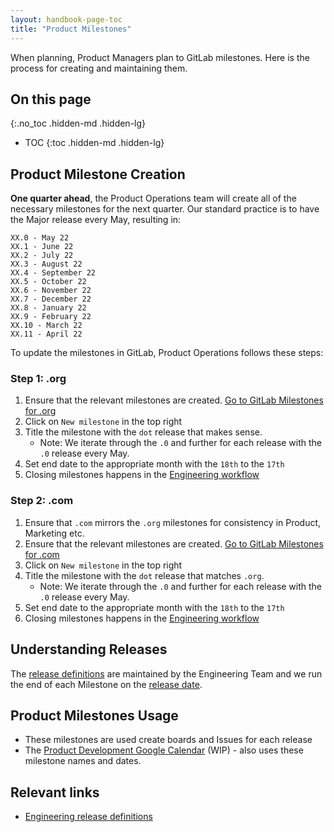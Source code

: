 ```yaml
---
layout: handbook-page-toc
title: "Product Milestones"
---
```


When planning, Product Managers plan to GitLab milestones. Here is the process for creating and maintaining them.

## On this page
{:.no_toc .hidden-md .hidden-lg}

- TOC
{:toc .hidden-md .hidden-lg}

## Product Milestone Creation

**One quarter ahead**, the Product Operations team will create all of the necessary milestones for the next quarter. Our standard practice is to have the Major release every May, resulting in:

```
XX.0 - May 22
XX.1 - June 22
XX.2 - July 22
XX.3 - August 22
XX.4 - September 22
XX.5 - October 22
XX.6 - November 22
XX.7 - December 22
XX.8 - January 22
XX.9 - February 22
XX.10 - March 22
XX.11 - April 22
```

To update the milestones in GitLab, Product Operations follows these steps:

### Step 1: .org

1. Ensure that the relevant milestones are created. [Go to GitLab Milestones for .org](https://gitlab.com/groups/gitlab-org/-/milestones)
1. Click on `New milestone` in the top right
1. Title the milestone with the `dot` release that makes sense. 
   * Note: We iterate through the `.0` and further for each release with the `.0` release every May.
1. Set end date to the appropriate month with the `18th` to the `17th`
1. Closing milestones happens in the [Engineering workflow](/handbook/engineering/workflow/#milestone-cleanup)

### Step 2: .com

1. Ensure that `.com` mirrors the `.org` milestones for consistency in Product, Marketing etc.
1. Ensure that the relevant milestones are created. [Go to GitLab Milestones for .com](https://gitlab.com/groups/gitlab-com/-/milestones)
1. Click on `New milestone` in the top right
1. Title the milestone with the `dot` release that matches `.org`. 
   * Note: We iterate through the `.0` and further for each release with the `.0` release every May.
1. Set end date to the appropriate month with the `18th` to the `17th`
1. Closing milestones happens in the [Engineering workflow](/handbook/engineering/workflow/#milestone-cleanup)

## Understanding Releases

The [release definitions](/handbook/engineering/releases/) are maintained by the Engineering Team and we run the end of each Milestone on the [release date](/handbook/engineering/releases/).

## Product Milestones Usage

-  These milestones are used create boards and Issues for each release
-  The [Product Development Google Calendar](https://calendar.google.com/calendar/embed?src=gitlab.com_baef86oeitmd9uuq7m9i8021j8%40group.calendar.google.com) (WIP) - also uses these milestone names and dates. 


## Relevant links

- [Engineering release definitions](/handbook/engineering/releases/)
